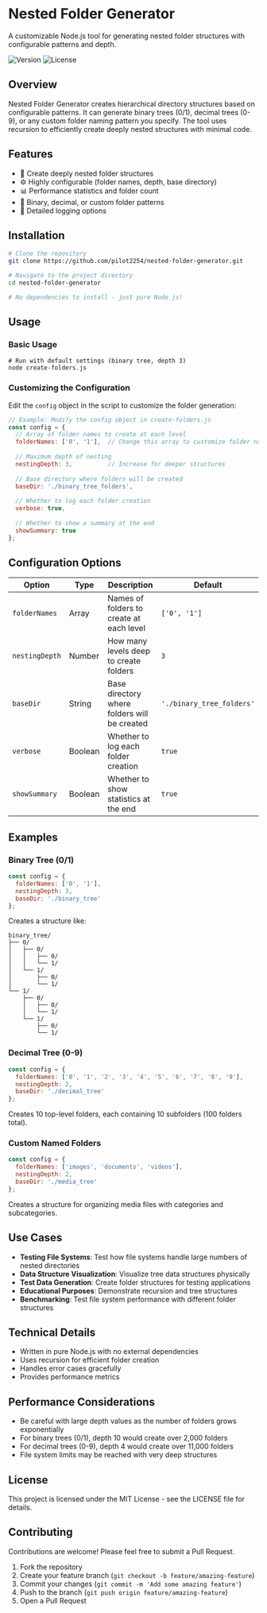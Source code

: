 # Nested Folder Generator

A customizable Node.js tool for generating nested folder structures with configurable patterns and depth.

![Version](https://img.shields.io/badge/version-1.0.0-blue)
![License](https://img.shields.io/badge/license-MIT-green)

## Overview

Nested Folder Generator creates hierarchical directory structures based on configurable patterns. It can generate binary trees (0/1), decimal trees (0-9), or any custom folder naming pattern you specify. The tool uses recursion to efficiently create deeply nested structures with minimal code.

## Features

- 🌲 Create deeply nested folder structures
- ⚙️ Highly configurable (folder names, depth, base directory)
- 📊 Performance statistics and folder count
- 🔄 Binary, decimal, or custom folder patterns
- 📝 Detailed logging options

## Installation

```bash
# Clone the repository
git clone https://github.com/pilot2254/nested-folder-generator.git

# Navigate to the project directory
cd nested-folder-generator

# No dependencies to install - just pure Node.js!
```

## Usage

### Basic Usage

```shellscript
# Run with default settings (binary tree, depth 3)
node create-folders.js
```

### Customizing the Configuration

Edit the `config` object in the script to customize the folder generation:

```javascript
// Example: Modify the config object in create-folders.js
const config = {
  // Array of folder names to create at each level
  folderNames: ['0', '1'],  // Change this array to customize folder names
  
  // Maximum depth of nesting
  nestingDepth: 3,          // Increase for deeper structures
  
  // Base directory where folders will be created
  baseDir: './binary_tree_folders',
  
  // Whether to log each folder creation
  verbose: true,
  
  // Whether to show a summary at the end
  showSummary: true
};
```

## Configuration Options

| Option | Type | Description | Default
|-----|-----|-----|-----
| `folderNames` | Array | Names of folders to create at each level | `['0', '1']`
| `nestingDepth` | Number | How many levels deep to create folders | `3`
| `baseDir` | String | Base directory where folders will be created | `'./binary_tree_folders'`
| `verbose` | Boolean | Whether to log each folder creation | `true`
| `showSummary` | Boolean | Whether to show statistics at the end | `true`


## Examples

### Binary Tree (0/1)

```javascript
const config = {
  folderNames: ['0', '1'],
  nestingDepth: 3,
  baseDir: './binary_tree'
};
```

Creates a structure like:

```plaintext
binary_tree/
├── 0/
│   ├── 0/
│   │   ├── 0/
│   │   └── 1/
│   └── 1/
│       ├── 0/
│       └── 1/
└── 1/
    ├── 0/
    │   ├── 0/
    │   └── 1/
    └── 1/
        ├── 0/
        └── 1/
```

### Decimal Tree (0-9)

```javascript
const config = {
  folderNames: ['0', '1', '2', '3', '4', '5', '6', '7', '8', '9'],
  nestingDepth: 2,
  baseDir: './decimal_tree'
};
```

Creates 10 top-level folders, each containing 10 subfolders (100 folders total).

### Custom Named Folders

```javascript
const config = {
  folderNames: ['images', 'documents', 'videos'],
  nestingDepth: 2,
  baseDir: './media_tree'
};
```

Creates a structure for organizing media files with categories and subcategories.

## Use Cases

- **Testing File Systems**: Test how file systems handle large numbers of nested directories
- **Data Structure Visualization**: Visualize tree data structures physically
- **Test Data Generation**: Create folder structures for testing applications
- **Educational Purposes**: Demonstrate recursion and tree structures
- **Benchmarking**: Test file system performance with different folder structures


## Technical Details

- Written in pure Node.js with no external dependencies
- Uses recursion for efficient folder creation
- Handles error cases gracefully
- Provides performance metrics


## Performance Considerations

- Be careful with large depth values as the number of folders grows exponentially
- For binary trees (0/1), depth 10 would create over 2,000 folders
- For decimal trees (0-9), depth 4 would create over 11,000 folders
- File system limits may be reached with very deep structures


## License

This project is licensed under the MIT License - see the LICENSE file for details.

## Contributing

Contributions are welcome! Please feel free to submit a Pull Request.

1. Fork the repository
2. Create your feature branch (`git checkout -b feature/amazing-feature`)
3. Commit your changes (`git commit -m 'Add some amazing feature'`)
4. Push to the branch (`git push origin feature/amazing-feature`)
5. Open a Pull Request

